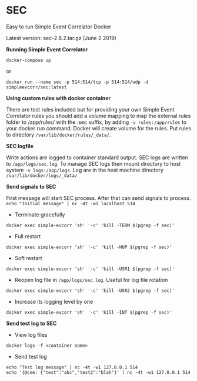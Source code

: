 # SEC

Easy to run Simple Event Correlator Docker

Latest version: sec-2.8.2.tar.gz (June 2 2019)

**Running Simple Event Correlator**

`docker-compose up`

or

`docker run --name sec -p 514:514/tcp -p 514:514/udp -d simpleevcorr/sec:latest`

**Using custom rules with docker container**

There are test rules included but for providing your own Simple Event Correlator rules you should add a volume mapping to map the external rules folder to /app/rules/ with the .sec suffix, by adding `-v rules:/app/rules` to your docker run command. Docker will create volume for the rules. Put rules to directory  `/var/lib/docker/rules/_data/`.

**SEC logfile**

Write actions are logged to container standard output. SEC logs are written to `/app/logs/sec.log`. To manage SEC logs then mount directory to host system `-v logs:/app/logs`. Log are in the host machine directory `/var/lib/docker/logs/_data/`

**Send signals to SEC**

First message will start SEC process. After that can send signals to process.
`echo "Initial message" | nc -4t -w1 localhost 514`

* Terminate gracefully

`docker exec simple-evcorr 'sh' '-c' 'kill -TERM $(pgrep -f sec)'`

* Full restart

`docker exec simple-evcorr 'sh' '-c' 'kill -HUP $(pgrep -f sec)'`

* Soft restart

`docker exec simple-evcorr 'sh' '-c' 'kill -USR1 $(pgrep -f sec)'`

* Reopen log file in `/app/logs/sec.log`. Useful for log file rotation

`docker exec simple-evcorr 'sh' '-c' 'kill -USR2 $(pgrep -f sec)'`

* Increase its logging level by one

`docker exec simple-evcorr 'sh' '-c' 'kill -INT $(pgrep -f sec)'`

**Send test log to SEC**

* View log files

`docker logs -f <container name>`

* Send test log

```
echo "Test log message" | nc -4t -w1 127.0.0.1 514
echo '{@cee: {"test":"abc","test2":"blah"}' | nc -4t -w1 127.0.0.1 514
```
